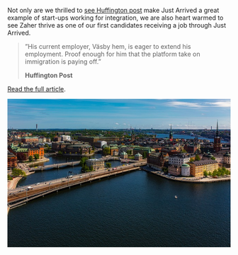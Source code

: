 Not only are we thrilled to [see Huffington post](http://www.huffingtonpost.com/entry/58c0210fe4b070e55af9e9ef) make Just Arrived a great example of start-ups working for integration, we are also heart warmed to see Zaher thrive as one of our first candidates receiving a job through Just Arrived.

> ”His current employer, Väsby hem, is eager to extend his employment. Proof enough for him that the platform take on immigration is paying off.”
>
> __Huffington Post__

[Read the full article](http://www.huffingtonpost.com/entry/58c0210fe4b070e55af9e9ef).

![Stockholm Overview](/assets/images/blog/stockholm-huff-overview.jpg)
